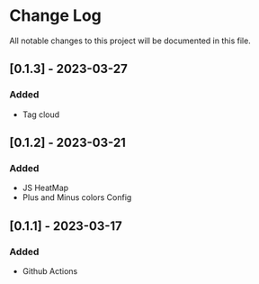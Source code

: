 
# Change Log
All notable changes to this project will be documented in this file.

## [0.1.3] - 2023-03-27
### Added
- Tag cloud

## [0.1.2] - 2023-03-21
### Added
- JS HeatMap
- Plus and Minus colors Config

## [0.1.1] - 2023-03-17
### Added
- Github Actions
